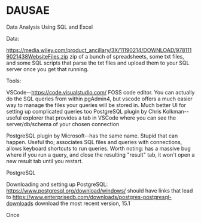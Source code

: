 # DAUSAE
Data Analysis Using SQL and Excel

Data:

https://media.wiley.com/product_ancillary/3X/11190214/DOWNLOAD/9781119021438WebsiteFiles.zip
zip of a bunch of spreadsheets, some txt files, and some SQL scripts that parse the txt files and upload them to your SQL server once you get that running. 

Tools:

VSCode--https://code.visualstudio.com/ FOSS code editor. You can actually do the SQL queries from within pgAdmin4, but vscode offers a much easier way to manage the files your queries will be stored in. Much better UI for setting up complicated queries too
PostgreSQL plugin by Chris Kolkman--useful explorer that provides a tab in VSCode where you can see the server/db/schema of your chosen connection

PostgreSQL plugin by Microsoft--has the same name. Stupid that can happen. Useful tho; associates SQL files and queries with connections, allows keyboard shortcuts to run queries. Worth noting: has a massive bug where if you run a query, and close the resulting "result" tab, it won't open a new result tab until you restart. 


PostgreSQL

Downloading and setting up PostgreSQL: 
https://www.postgresql.org/download/windows/ should have links that lead to https://www.enterprisedb.com/downloads/postgres-postgresql-downloads
download the most recent version, 15.1

Once 
